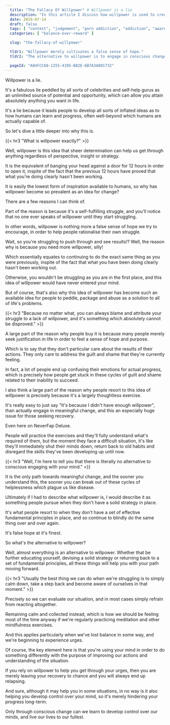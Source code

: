 ```yaml
---
  title: "The Fallacy Of Willpower" # Willpower is a lie
  description: "In this article I discuss how willpower is used to create a false sense of hope, as well as how it's simply an ineffective way of thinking about recovery."
  date: 2019-07-14
  draft: false
  tags: [ "context", "judgement", "porn addiction", "addiction", "awareness", "awareness exercises", "perspective", "nofap", "neverfap", "neverfap deluxe" ]
  categories: [ "balance-over-reward" ]

  slug: "the-fallacy-of-willpower"

  tldr1: "Willpower merely cultivates a false sense of hope."
  tldr2: "The alternative to willpower is to engage in conscious change."

  pageId: "A84FCC60-1255-4195-B82E-6B7A3A801732"
---
```



<!-- Relatively happy with edit -->

Willpower is a lie.

It's a fabulous lie peddled by all sorts of celebrities and self-help gurus as an unlimited source of potential and opportunity, which can allow you attain absolutely anything you want in life.

It's a lie because it leads people to develop all sorts of inflated ideas as to how humans can learn and progress, often well-beyond which humans are actually capable of. 

So let's dive a little deeper into why this is.


{{< hr3 "What is willpower exactly?" >}}


Well, willpower is this idea that sheer determination can help us get through anything regardless of perspective, insight or strategy.

It is the equivalent of banging your head against a door for 12 hours in order to open it, inspite of the fact that the previous 12 hours have proved that what you're doing clearly hasn't been working.

It is easily the lowest form of inspiration available to humans, so why has willpower become so prevalent as an idea for change?

There are a few reasons I can think of.

Part of the reason is because it's a self-fulfilling struggle, and you'll notice that no one ever speaks of willpower until they start struggling.

In other words, willpower is nothing more a false sense of hope we try to encourage, in order to help people rationalise their own struggle.

Wait, so you're struggling to push through and see results!? Well, the reason why is because you need more willpower, silly!

Which essentially equates to continuing to do the exact same thing as you were previously, inspite of the fact that what you have been doing clearly hasn't been working out.

Otherwise, you wouldn't be struggling as you are in the first place, and this idea of willpower would have never entered your mind. 

But of course, that's also why this idea of willpower has become such an available idea for people to peddle, package and abuse as a solution to all of life's problems. 


{{< hr3 "Because no matter what, you can always blame and attribute your struggle to a lack of willpower, and it's something which absolutely cannot be disproved." >}}


A large part of the reason why people buy it is because many people merely seek justification in life in order to feel a sense of hope and purpose.

Which is to say that they don't particular care about the results of their actions. They only care to address the guilt and shame that they're currently feeling. 

In fact, a lot of people end up confusing their emotions for actual progress, which is precisely how people get stuck in these cycles of guilt and shame related to their inability to succeed.

I also think a large part of the reason why people resort to this idea of willpower is precisely because it's a largely thoughtless exercise.

It's really easy to just say "It's because I didn't have enough willpower", than actually engage in meaningful change, and this an especially huge issue for those seeking recovery.

Even here on NeverFap Deluxe.

People will practice the exercises and they'll fully understand what's required of them, but the moment they face a difficult situation, it's like they'll immediately shut their minds down, return back to old habits and disregard the skills they've been developing up until now.


{{< hr3 "Well, I'm here to tell you that there is literally no alternative to conscious engaging with your mind." >}}


It is the only path towards meaningful change, and the sooner you understand this, the sooner you can break out of these cycles of helplessness which plague us like disease.

Ultimately if I had to describe what willpower is, I would describe it as something people pursue when they don't have a solid strategy in place.

It's what people resort to when they don't have a set of effective fundamental principles in place, and so continue to blindly do the same thing over and over again. 

It's false hope at it's finest. 

So what's the alternative to willpower?

Well, almost everything is an alternative to willpower. Whether that be further educating yourself, devising a solid strategy or returning back to a set of fundamental principles, all these things will help you with your path moving forward.


{{< hr3 "Usually the best thing we can do when we're struggling is to simply calm down, take a step back and become aware of ourselves in that moment." >}}


Precisely so we can evaluate our situation, and in most cases simply refrain from reacting altogether. 

Remaining calm and collected instead, which is how we should be feeling most of the time anyway if we're regularly practicing meditation and other mindfulness exercises.

And this applies particularly when we've lost balance in some way, and we're beginning to experience urges. 

Of course, the key element here is that you're using your mind in order to do something differently with the purpose of improving our actions and understanding of the situation.

If you rely on willpower to help you get through your urges, then you are merely leaving your recovery to chance and you will always end up relapsing.

And sure, although it may help you in some situations, in no way is it also helping you develop control over your mind, so it's merely hindering your progress long-term.

Only through conscious change can we learn to develop control over our minds, and live our lives to our fullest.

